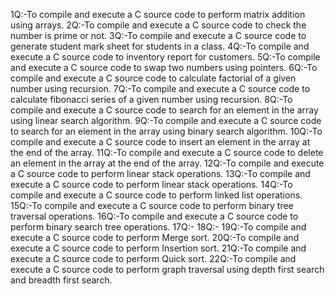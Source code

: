 1Q:-To compile and execute a C source code to perform matrix addition using arrays.
2Q:-To compile and execute a C source code to check the number is prime or not.
3Q:-To compile and execute a C source code to  generate student mark sheet for students in a class.
4Q:-To compile and execute a C source code to  inventory report for customers.
5Q:-To compile and execute a C source code to  swap two numbers using pointers.
6Q:-To compile and execute a C source code to calculate factorial of a given number using recursion.
7Q:-To compile and execute a C source code to calculate fibonacci series of a given number using recursion. 
8Q:-To compile and execute a C source code to search for an element in the array using linear search algorithm. 
9Q:-To compile and execute a C source code to search for an element in the array using binary search algorithm.
10Q:-To compile and execute a C source code to insert an element in the array at the end of the array.
11Q:-To compile and execute a C source code to delete an element in the array at the end of the array.
12Q:-To compile and execute a C  source code to perform linear stack operations. 
13Q:-To compile and execute a C  source code to perform linear stack operations. 
14Q:-To compile and execute a C  source code to perform linked list operations. 
15Q:-To compile and execute a C  source code to perform binary tree traversal operations. 
16Q:-To compile and execute a C  source code to perform binary search tree operations.
17Q:-
18Q:-
19Q:-To compile and execute a C  source code to perform Merge sort. 
20Q:-To compile and execute a C  source code to perform Insertion sort.
21Q:-To compile and execute a C  source code to perform Quick sort. 
22Q:-To compile and execute a C source code to perform graph traversal using depth first search and breadth first search.
